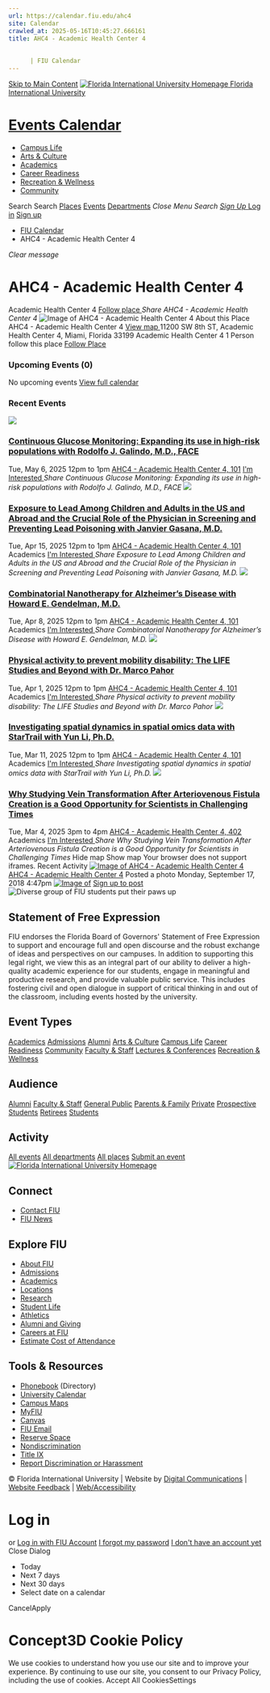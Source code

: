 ```yaml
---
url: https://calendar.fiu.edu/ahc4
site: Calendar
crawled_at: 2025-05-16T10:45:27.666161
title: AHC4 - Academic Health Center 4
    
    
      | FIU Calendar
---
```


[Skip to Main Content](https://calendar.fiu.edu/ahc4#main-content)
[![Florida International University Homepage](https://digicdn.fiu.edu/core/_assets/images/logo-top.png) Florida International University](https://www.fiu.edu)
# [Events Calendar ](https://calendar.fiu.edu/)
  * [Campus Life](https://calendar.fiu.edu/calendar?event_types%5B%5D=127595)
  * [Arts & Culture](https://calendar.fiu.edu/calendar?event_types%5B%5D=127590)
  * [Academics](https://calendar.fiu.edu/calendar?event_types%5B%5D=127582)
  * [Career Readiness](https://calendar.fiu.edu/calendar?event_types%5B%5D=127584)
  * [Recreation & Wellness](https://calendar.fiu.edu/calendar?event_types%5B%5D=127603)
  * [Community](https://calendar.fiu.edu/calendar?event_types%5B%5D=127601)


Search Search
[Places](https://calendar.fiu.edu/search/places) [Events](https://calendar.fiu.edu/calendar) [Departments](https://calendar.fiu.edu/search/departments)
_Close Menu_
_Search_ [ _Sign Up_ ](https://calendar.fiu.edu/signup?school_id=234)
[Log in](https://calendar.fiu.edu/auth/shib_login?previous_url=https%3A%2F%2Fcalendar.fiu.edu%2Fahc4) [Sign up](https://calendar.fiu.edu/signup?school_id=234)
  * [FIU Calendar](https://calendar.fiu.edu/)
  * AHC4 - Academic Health Center 4


_Clear message_
# AHC4 - Academic Health Center 4
Academic Health Center 4
[ Follow place ](https://calendar.fiu.edu/ahc4/add_friend "Add AHC4 - Academic Health Center 4 to My Places")
_Share AHC4 - Academic Health Center 4_
![Image of AHC4 - Academic Health Center 4](https://localist-images.azureedge.net/photos/728804/card/9ffbdf0f2c0966d6bec64d3c35f3b70a347ef216.jpg)
About this Place
AHC4 - Academic Health Center 4 [View map ](https://calendar.fiu.edu/ahc4#about_map)
11200 SW 8th ST, Academic Health Center 4, Miami, Florida 33199
Academic Health Center 4
1 Person follow this place
[ Follow Place ](https://calendar.fiu.edu/ahc4/add_friend "Add to My Places")
### Upcoming Events (0)
No upcoming events
[View full calendar](https://calendar.fiu.edu/ahc4/calendar)
### Recent Events
[ ![](https://localist-images.azureedge.net/photos/49462660704698/card/d829549ff0c4b1b0324dce4ed698c84014eda04a.jpg) ](https://calendar.fiu.edu/event/continuous-glucose-monitoring-expanding-its-use-in-high-risk-populations-with-rodolfo-j-galindo-md-face)
### [Continuous Glucose Monitoring: Expanding its use in high-risk populations with Rodolfo J. Galindo, M.D., FACE](https://calendar.fiu.edu/event/continuous-glucose-monitoring-expanding-its-use-in-high-risk-populations-with-rodolfo-j-galindo-md-face)
Tue, May 6, 2025 12pm to 1pm 
[ AHC4 - Academic Health Center 4, 101](https://calendar.fiu.edu/ahc4)
[ I'm Interested ](https://calendar.fiu.edu/event/49462655134935/confirm?instance_id=49462655135960&return=https%3A%2F%2Fcalendar.fiu.edu%2Fahc4)
_Share Continuous Glucose Monitoring: Expanding its use in high-risk populations with Rodolfo J. Galindo, M.D., FACE_
[ ![](https://localist-images.azureedge.net/photos/49225288121002/card/bfdb963fc205d351444a81e21406ac076cb111c6.jpg) ](https://calendar.fiu.edu/event/exposure-to-lead-among-children-and-adults-in-the-us-and-abroad-and-the-crucial-role-of-the-physician-in-screening-and-preventing-lead-poisoning-with-janvier-gasana-md)
### [Exposure to Lead Among Children and Adults in the US and Abroad and the Crucial Role of the Physician in Screening and Preventing Lead Poisoning with Janvier Gasana, M.D.](https://calendar.fiu.edu/event/exposure-to-lead-among-children-and-adults-in-the-us-and-abroad-and-the-crucial-role-of-the-physician-in-screening-and-preventing-lead-poisoning-with-janvier-gasana-md)
Tue, Apr 15, 2025 12pm to 1pm 
[ AHC4 - Academic Health Center 4, 101](https://calendar.fiu.edu/ahc4)
Academics
[ I'm Interested ](https://calendar.fiu.edu/event/49225279565370/confirm?instance_id=49225279567419&return=https%3A%2F%2Fcalendar.fiu.edu%2Fahc4)
_Share Exposure to Lead Among Children and Adults in the US and Abroad and the Crucial Role of the Physician in Screening and Preventing Lead Poisoning with Janvier Gasana, M.D._
[ ![](https://localist-images.azureedge.net/photos/49214340147006/card/158f2dd1c5bc798e87109a91f9d3ab5d6d340cbc.jpg) ](https://calendar.fiu.edu/event/combinatorial-nanotherapy-for-alzheimers-disease-with-howard-e-gendelman-md)
### [Combinatorial Nanotherapy for Alzheimer’s Disease with Howard E. Gendelman, M.D.](https://calendar.fiu.edu/event/combinatorial-nanotherapy-for-alzheimers-disease-with-howard-e-gendelman-md)
Tue, Apr 8, 2025 12pm to 1pm 
[ AHC4 - Academic Health Center 4, 101](https://calendar.fiu.edu/ahc4)
Academics
[ I'm Interested ](https://calendar.fiu.edu/event/49214327991360/confirm?instance_id=49214327992385&return=https%3A%2F%2Fcalendar.fiu.edu%2Fahc4)
_Share Combinatorial Nanotherapy for Alzheimer’s Disease with Howard E. Gendelman, M.D._
[ ![](https://localist-images.azureedge.net/photos/49031102331171/card/4c03ea25d55f77aad9d6174eaefbd51f15c411df.jpg) ](https://calendar.fiu.edu/event/the-lifestyle-interventions-for-elders-life-study-lessons-for-mobility-disability-prevention-with-dr-marco-pahor)
### [Physical activity to prevent mobility disability: The LIFE Studies and Beyond with Dr. Marco Pahor](https://calendar.fiu.edu/event/the-lifestyle-interventions-for-elders-life-study-lessons-for-mobility-disability-prevention-with-dr-marco-pahor)
Tue, Apr 1, 2025 12pm to 1pm 
[ AHC4 - Academic Health Center 4, 101](https://calendar.fiu.edu/ahc4)
Academics
[ I'm Interested ](https://calendar.fiu.edu/event/49031102272795/confirm?instance_id=49031102272796&return=https%3A%2F%2Fcalendar.fiu.edu%2Fahc4)
_Share Physical activity to prevent mobility disability: The LIFE Studies and Beyond with Dr. Marco Pahor_
[ ![](https://localist-images.azureedge.net/photos/49028615636371/card/98ba7a3dbee75f5211948bd55d626317fffcee3e.jpg) ](https://calendar.fiu.edu/event/investigating-spatial-dynamics-in-spatial-omics-data-with-startrail-with-yun-li-phd)
### [Investigating spatial dynamics in spatial omics data with StarTrail with Yun Li, Ph.D.](https://calendar.fiu.edu/event/investigating-spatial-dynamics-in-spatial-omics-data-with-startrail-with-yun-li-phd)
Tue, Mar 11, 2025 12pm to 1pm 
[ AHC4 - Academic Health Center 4, 101](https://calendar.fiu.edu/ahc4)
Academics
[ I'm Interested ](https://calendar.fiu.edu/event/48995606960241/confirm?instance_id=48995606960242&return=https%3A%2F%2Fcalendar.fiu.edu%2Fahc4)
_Share Investigating spatial dynamics in spatial omics data with StarTrail with Yun Li, Ph.D._
[ ![](https://localist-images.azureedge.net/photos/624058/card/6f3567bdf86c604e2edfd1647e49fb40d47088d6.jpg) ](https://calendar.fiu.edu/event/why-studying-vein-transformation-after-arteriovenous-fistula-creation-is-a-good-opportunity-for-scientists-in-challenging-times)
### [Why Studying Vein Transformation After Arteriovenous Fistula Creation is a Good Opportunity for Scientists in Challenging Times](https://calendar.fiu.edu/event/why-studying-vein-transformation-after-arteriovenous-fistula-creation-is-a-good-opportunity-for-scientists-in-challenging-times)
Tue, Mar 4, 2025 3pm to 4pm 
[ AHC4 - Academic Health Center 4, 402](https://calendar.fiu.edu/ahc4)
Academics
[ I'm Interested ](https://calendar.fiu.edu/event/48897627028406/confirm?instance_id=48897627029431&return=https%3A%2F%2Fcalendar.fiu.edu%2Fahc4)
_Share Why Studying Vein Transformation After Arteriovenous Fistula Creation is a Good Opportunity for Scientists in Challenging Times_
Hide map Show map
Your browser does not support iframes.
Recent Activity
[![Image of AHC4 - Academic Health Center 4](https://localist-images.azureedge.net/photos/728804/medium/9ffbdf0f2c0966d6bec64d3c35f3b70a347ef216.jpg)](https://calendar.fiu.edu/ahc4)
[AHC4 - Academic Health Center 4](https://calendar.fiu.edu/ahc4)
Posted a photo 
Monday, September 17, 2018 4:47pm
[![Image of ](https://localist-images.azureedge.net/photos/728804/medium/9ffbdf0f2c0966d6bec64d3c35f3b70a347ef216.jpg)](https://calendar.fiu.edu/ahc4/photo/728804)
[Sign up to post](https://calendar.fiu.edu/auth/shib_login?previous_url=https%3A%2F%2Fcalendar.fiu.edu%2Fahc4)
![Diverse group of FIU students put their paws up](https://www.fiu.edu/_assets/images/thumbnail-students-paw.jpg)
## Statement of Free Expression
FIU endorses the Florida Board of Governors' Statement of Free Expression to support and encourage full and open discourse and the robust exchange of ideas and perspectives on our campuses. In addition to supporting this legal right, we view this as an integral part of our ability to deliver a high-quality academic experience for our students, engage in meaningful and productive research, and provide valuable public service. This includes fostering civil and open dialogue in support of critical thinking in and out of the classroom, including events hosted by the university.
## Event Types
[Academics](https://calendar.fiu.edu/calendar?event_types%5B%5D=127582)
[Admissions](https://calendar.fiu.edu/calendar?event_types%5B%5D=127583)
[Alumni](https://calendar.fiu.edu/calendar?event_types%5B%5D=127589)
[Arts & Culture](https://calendar.fiu.edu/calendar?event_types%5B%5D=127590)
[Campus Life](https://calendar.fiu.edu/calendar?event_types%5B%5D=127595)
[Career Readiness](https://calendar.fiu.edu/calendar?event_types%5B%5D=127584)
[Community](https://calendar.fiu.edu/calendar?event_types%5B%5D=127601)
[Faculty & Staff](https://calendar.fiu.edu/calendar?event_types%5B%5D=127602)
[Lectures & Conferences](https://calendar.fiu.edu/calendar?event_types%5B%5D=127587)
[Recreation & Wellness](https://calendar.fiu.edu/calendar?event_types%5B%5D=127603)
## Audience
[Alumni](https://calendar.fiu.edu/calendar?event_types%5B%5D=121721)
[Faculty & Staff](https://calendar.fiu.edu/calendar?event_types%5B%5D=121720)
[General Public](https://calendar.fiu.edu/calendar?event_types%5B%5D=121722)
[Parents & Family](https://calendar.fiu.edu/calendar?event_types%5B%5D=36918157286658)
[Private](https://calendar.fiu.edu/calendar?event_types%5B%5D=129753)
[Prospective Students](https://calendar.fiu.edu/calendar?event_types%5B%5D=121723)
[Retirees](https://calendar.fiu.edu/calendar?event_types%5B%5D=37290279036119)
[Students](https://calendar.fiu.edu/calendar?event_types%5B%5D=121719)
## Activity
[All events](https://calendar.fiu.edu/ahc4/calendar)
[All departments](https://calendar.fiu.edu/search/departments)
[All places](https://calendar.fiu.edu/browse/places)
[Submit an event](https://calendar.fiu.edu/admin/events/new/basic-information)
[ ![Florida International University Homepage](https://digicdn.fiu.edu/core/_assets/images/footer-logo.svg) ](https://www.fiu.edu/)
## Connect
  * [Contact FIU](https://www.fiu.edu/about/contact-us/index.html)
  * [FIU News](https://news.fiu.edu/)


## Explore FIU
  * [About FIU](https://www.fiu.edu/about/index.html)
  * [Admissions](https://www.fiu.edu/admissions/index.html)
  * [Academics](https://www.fiu.edu/academics/index.html)
  * [Locations](https://www.fiu.edu/locations/index.html)
  * [Research](https://www.fiu.edu/research/index.html)
  * [Student Life](https://www.fiu.edu/student-life/index.html)
  * [Athletics](https://www.fiu.edu/athletics/index.html)
  * [Alumni and Giving](https://www.fiu.edu/alumni-and-giving/index.html)
  * [Careers at FIU](https://hr.fiu.edu/careers/)
  * [Estimate Cost of Attendance](https://onestop.fiu.edu/finances/estimate-your-costs/)


## Tools & Resources
  * [Phonebook](https://phonebook.fiu.edu) (Directory)
  * [University Calendar](https://calendar.fiu.edu/)
  * [Campus Maps](https://campusmaps.fiu.edu/)
  * [MyFIU](https://my.fiu.edu/)
  * [Canvas](https://canvas.fiu.edu)
  * [FIU Email](http://mail.fiu.edu/)
  * [Reserve Space](https://reservespace.fiu.edu/make-reservation/)
  * [Nondiscrimination](https://ace.fiu.edu/civil-rights-and-accessibility/harassment-and-discrimination/)
  * [Title IX](https://ace.fiu.edu/title-ix/)
  * [Report Discrimination or Harassment](https://report.fiu.edu/)


© Florida International University  | Website by [Digital Communications](https://stratcomm.fiu.edu/digital-print/websites/) | [Website Feedback](https://webforms.fiu.edu/view.php?id=370774&element_5=https://calendar.fiu.edu/https://calendar.fiu.edu/) | [Web/Accessibility](https://accessibility.fiu.edu/)
# Log in
or
[Log in with FIU Account](https://calendar.fiu.edu/auth/shib_login?previous_url=https%3A%2F%2Fcalendar.fiu.edu%2Fahc4)
[I forgot my password](https://calendar.fiu.edu/auth/forgot) [I don't have an account yet](https://calendar.fiu.edu/signup?school_id=234)
Close Dialog
  * Today
  * Next 7 days
  * Next 30 days
  * Select date on a calendar


CancelApply
# Concept3D Cookie Policy
We use cookies to understand how you use our site and to improve your experience. By continuing to use our site, you consent to our Privacy Policy, including the use of cookies. 
Accept All CookiesSettings
